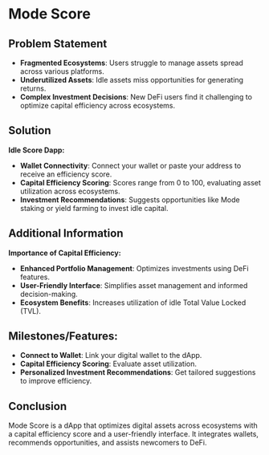 # Mode Score

## Problem Statement
- **Fragmented Ecosystems**: Users struggle to manage assets spread across various platforms.
- **Underutilized Assets**: Idle assets miss opportunities for generating returns.
- **Complex Investment Decisions**: New DeFi users find it challenging to optimize capital efficiency across ecosystems.

## Solution
**Idle Score Dapp:**
- **Wallet Connectivity**: Connect your wallet or paste your address to receive an efficiency score.
- **Capital Efficiency Scoring**: Scores range from 0 to 100, evaluating asset utilization across ecosystems.
- **Investment Recommendations**: Suggests opportunities like Mode staking or yield farming to invest idle capital.

## Additional Information
**Importance of Capital Efficiency:**
- **Enhanced Portfolio Management**: Optimizes investments using DeFi features.
- **User-Friendly Interface**: Simplifies asset management and informed decision-making.
- **Ecosystem Benefits**: Increases utilization of idle Total Value Locked (TVL).

## Milestones/Features:
- **Connect to Wallet**: Link your digital wallet to the dApp.
- **Capital Efficiency Scoring**: Evaluate asset utilization.
- **Personalized Investment Recommendations**: Get tailored suggestions to improve efficiency.

## Conclusion
Mode Score is a dApp that optimizes digital assets across ecosystems with a capital efficiency score and a user-friendly interface. It integrates wallets, recommends opportunities, and assists newcomers to DeFi.
